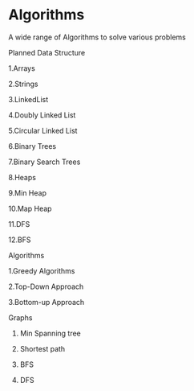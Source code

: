 # Algorithms

A wide range of Algorithms to solve various problems

Planned Data Structure

1.Arrays

2.Strings

3.LinkedList

4.Doubly Linked List

5.Circular Linked List

6.Binary Trees

7.Binary Search Trees

8.Heaps

9.Min Heap

10.Map Heap

11.DFS

12.BFS

Algorithms

1.Greedy Algorithms

2.Top-Down Approach

3.Bottom-up Approach

Graphs

1. Min Spanning tree

2. Shortest path

3. BFS

4. DFS

